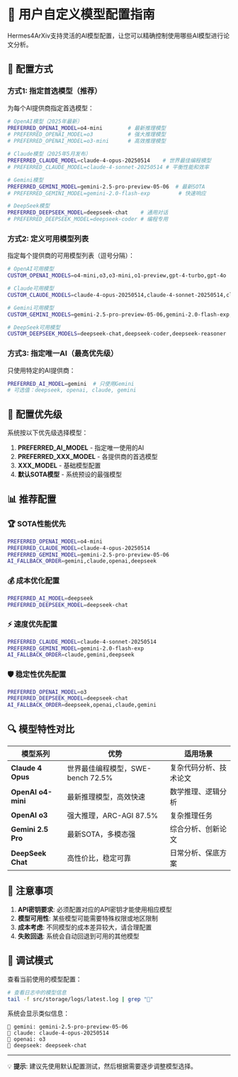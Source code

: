 # 🎯 用户自定义模型配置指南

Hermes4ArXiv支持灵活的AI模型配置，让您可以精确控制使用哪些AI模型进行论文分析。

## 🚀 配置方式

### 方式1: 指定首选模型（推荐）

为每个AI提供商指定首选模型：

```bash
# OpenAI模型（2025年最新）
PREFERRED_OPENAI_MODEL=o4-mini        # 最新推理模型
# PREFERRED_OPENAI_MODEL=o3           # 强大推理模型
# PREFERRED_OPENAI_MODEL=o3-mini      # 高效推理模型

# Claude模型（2025年5月发布）
PREFERRED_CLAUDE_MODEL=claude-4-opus-20250514    # 世界最佳编程模型
# PREFERRED_CLAUDE_MODEL=claude-4-sonnet-20250514 # 平衡性能和效率

# Gemini模型
PREFERRED_GEMINI_MODEL=gemini-2.5-pro-preview-05-06  # 最新SOTA
# PREFERRED_GEMINI_MODEL=gemini-2.0-flash-exp         # 快速响应

# DeepSeek模型
PREFERRED_DEEPSEEK_MODEL=deepseek-chat    # 通用对话
# PREFERRED_DEEPSEEK_MODEL=deepseek-coder # 编程专用
```

### 方式2: 定义可用模型列表

指定每个提供商的可用模型列表（逗号分隔）：

```bash
# OpenAI可用模型
CUSTOM_OPENAI_MODELS=o4-mini,o3,o3-mini,o1-preview,gpt-4-turbo,gpt-4o

# Claude可用模型
CUSTOM_CLAUDE_MODELS=claude-4-opus-20250514,claude-4-sonnet-20250514,claude-3-5-sonnet-20241022

# Gemini可用模型
CUSTOM_GEMINI_MODELS=gemini-2.5-pro-preview-05-06,gemini-2.0-flash-exp,gemini-1.5-pro

# DeepSeek可用模型
CUSTOM_DEEPSEEK_MODELS=deepseek-chat,deepseek-coder,deepseek-reasoner
```

### 方式3: 指定唯一AI（最高优先级）

只使用特定的AI提供商：

```bash
PREFERRED_AI_MODEL=gemini  # 只使用Gemini
# 可选值：deepseek, openai, claude, gemini
```

## 🎯 配置优先级

系统按以下优先级选择模型：

1. **PREFERRED_AI_MODEL** - 指定唯一使用的AI
2. **PREFERRED_XXX_MODEL** - 各提供商的首选模型
3. **XXX_MODEL** - 基础模型配置
4. **默认SOTA模型** - 系统预设的最强模型

## 📊 推荐配置

### 🏆 SOTA性能优先
```bash
PREFERRED_OPENAI_MODEL=o4-mini
PREFERRED_CLAUDE_MODEL=claude-4-opus-20250514
PREFERRED_GEMINI_MODEL=gemini-2.5-pro-preview-05-06
AI_FALLBACK_ORDER=gemini,claude,openai,deepseek
```

### 💰 成本优化配置
```bash
PREFERRED_AI_MODEL=deepseek
PREFERRED_DEEPSEEK_MODEL=deepseek-chat
```

### ⚡ 速度优先配置
```bash
PREFERRED_CLAUDE_MODEL=claude-4-sonnet-20250514
PREFERRED_GEMINI_MODEL=gemini-2.0-flash-exp
AI_FALLBACK_ORDER=claude,gemini,deepseek
```

### 🛡️ 稳定性优先配置
```bash
PREFERRED_OPENAI_MODEL=o3
PREFERRED_DEEPSEEK_MODEL=deepseek-chat
AI_FALLBACK_ORDER=deepseek,openai,claude,gemini
```

## 🔍 模型特性对比

| 模型系列 | 优势 | 适用场景 |
|---------|------|----------|
| **Claude 4 Opus** | 世界最佳编程模型，SWE-bench 72.5% | 复杂代码分析、技术论文 |
| **OpenAI o4-mini** | 最新推理模型，高效快速 | 数学推理、逻辑分析 |
| **OpenAI o3** | 强大推理，ARC-AGI 87.5% | 复杂推理任务 |
| **Gemini 2.5 Pro** | 最新SOTA，多模态强 | 综合分析、创新论文 |
| **DeepSeek Chat** | 高性价比，稳定可靠 | 日常分析、保底方案 |

## 🚨 注意事项

1. **API密钥要求**: 必须配置对应的API密钥才能使用相应模型
2. **模型可用性**: 某些模型可能需要特殊权限或地区限制
3. **成本考虑**: 不同模型的成本差异较大，请合理配置
4. **失败回退**: 系统会自动回退到可用的其他模型

## 🔧 调试模式

查看当前使用的模型配置：

```bash
# 查看日志中的模型信息
tail -f src/storage/logs/latest.log | grep "🤖"
```

系统会显示类似信息：
```
🤖 gemini: gemini-2.5-pro-preview-05-06
🤖 claude: claude-4-opus-20250514
🤖 openai: o3
🤖 deepseek: deepseek-chat
```

---

💡 **提示**: 建议先使用默认配置测试，然后根据需要逐步调整模型选择。 
